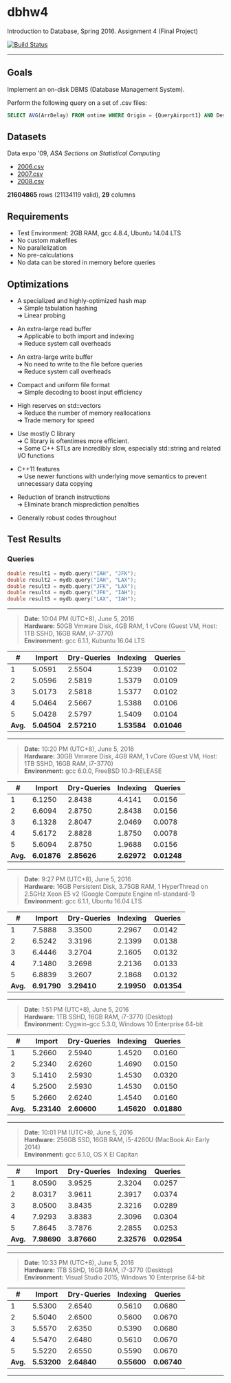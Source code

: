 # dbhw4

Introduction to Database, Spring 2016. Assignment 4 (Final Project)

[![Build Status](https://travis-ci.com/lnishan/dbhw4.svg?token=zyWYRz96q11zafMJcoGG&branch=master)](https://travis-ci.com/lnishan/dbhw4)

---


## Goals

Implement an on-disk DBMS (Database Management System).

Perform the following query on a set of .csv files:

```SQL
SELECT AVG(ArrDelay) FROM ontime WHERE Origin = {QueryAirport1} AND Dest = {QueryAirport2};
```


## Datasets

Data expo '09, *ASA Sections on Statistical Computing* 

* [2006.csv](http://stat-computing.org/dataexpo/2009/2006.csv.bz2)  
* [2007.csv](http://stat-computing.org/dataexpo/2009/2007.csv.bz2)  
* [2008.csv](http://stat-computing.org/dataexpo/2009/2008.csv.bz2)

**21604865** rows (21134119 valid), **29** columns


## Requirements

* Test Environment: 2GB RAM, gcc 4.8.4, Ubuntu 14.04 LTS
* No custom makefiles
* No parallelization
* No pre-calculations
* No data can be stored in memory before queries


## Optimizations

* A specialized and highly-optimized hash map  
➔ Simple tabulation hashing  
➔ Linear probing  

* An extra-large read buffer  
➔ Applicable to both import and indexing  
➔ Reduce system call overheads

* An extra-large write buffer  
➔ No need to write to the file before queries  
➔ Reduce system call overheads

* Compact and uniform file format  
➔ Simple decoding to boost input efficiency  

* High reserves on std::vectors  
➔ Reduce the number of memory reallocations  
➔ Trade memory for speed  

* Use mostly C library  
➔ C library is oftentimes more efficient.  
➔ Some C++ STLs are incredibly slow, especially std::string and related I/O functions

* C++11 features  
➔ Use newer functions with underlying move semantics to prevent unnecessary data copying  

* Reduction of branch instructions  
➔ Eliminate branch misprediction penalties  

* Generally robust codes throughout


## Test Results

### Queries

```cpp
double result1 = mydb.query("IAH", "JFK");
double result2 = mydb.query("IAH", "LAX");
double result3 = mydb.query("JFK", "LAX");
double result4 = mydb.query("JFK", "IAH");
double result5 = mydb.query("LAX", "IAH");
```

---

> **Date:** 10:04 PM (UTC+8), June 5, 2016  
> **Hardware:** 50GB Vmware Disk, 4GB RAM, 1 vCore (Guest VM, Host: 1TB SSHD, 16GB RAM, i7-3770)  
> **Environment:** gcc 6.1.1, Kubuntu 16.04 LTS

| # | Import | Dry-Queries | Indexing | Queries |
| --- | --- | --- | --- | --- |
| 1 | 5.0591 | 2.5504 | 1.5239 | 0.0102 |
| 2 | 5.0596 | 2.5819 | 1.5379 | 0.0109 |
| 3 | 5.0173 | 2.5818 | 1.5377 | 0.0102 |
| 4 | 5.0464 | 2.5667 | 1.5388 | 0.0106 |
| 5 | 5.0428 | 2.5797 | 1.5409 | 0.0104 |
| **Avg.** | **5.04504** | **2.57210** | **1.53584** | **0.01046** |

---

> **Date:** 10:20 PM (UTC+8), June 5, 2016  
> **Hardware:** 30GB Vmware Disk, 4GB RAM, 1 vCore (Guest VM, Host: 1TB SSHD, 16GB RAM, i7-3770)  
> **Environment:** gcc 6.0.0, FreeBSD 10.3-RELEASE

| # | Import | Dry-Queries | Indexing | Queries |
| --- | --- | --- | --- | --- |
| 1 | 6.1250 | 2.8438 | 4.4141 | 0.0156 |
| 2 | 6.6094 | 2.8750 | 2.8438 | 0.0156 |
| 3 | 6.1328 | 2.8047 | 2.0469 | 0.0078 |
| 4 | 5.6172 | 2.8828 | 1.8750 | 0.0078 |
| 5 | 5.6094 | 2.8750 | 1.9688 | 0.0156 |
| **Avg.** | **6.01876** | **2.85626** | **2.62972** | **0.01248** |

---

> **Date:** 9:27 PM (UTC+8), June 5, 2016  
> **Hardware:** 16GB Persistent Disk, 3.75GB RAM, 1 HyperThread on 2.5GHz Xeon E5 v2 (Google Compute Engine n1-standard-1)  
> **Environment:** gcc 6.1.1, Ubuntu 16.04 LTS

| # | Import | Dry-Queries | Indexing | Queries |
| --- | --- | --- | --- | --- |
| 1 | 7.5888 | 3.3500 | 2.2967 | 0.0142 |
| 2 | 6.5242 | 3.3196 | 2.1399 | 0.0138 |
| 3 | 6.4446 | 3.2704 | 2.1605 | 0.0132 |
| 4 | 7.1480 | 3.2698 | 2.2136 | 0.0133 |
| 5 | 6.8839 | 3.2607 | 2.1868 | 0.0132 |
| **Avg.** | **6.91790** | **3.29410** | **2.19950** | **0.01354** |

---

> **Date:** 1:51 PM (UTC+8), June 5, 2016  
> **Hardware:** 1TB SSHD, 16GB RAM, i7-3770 (Desktop)  
> **Environment:** Cygwin-gcc 5.3.0, Windows 10 Enterprise 64-bit

| # | Import | Dry-Queries | Indexing | Queries |
| --- | --- | --- | --- | --- |
| 1 | 5.2660 | 2.5940 | 1.4520 | 0.0160 |
| 2 | 5.2340 | 2.6260 | 1.4690 | 0.0150 |
| 3 | 5.1410 | 2.5930 | 1.4530 | 0.0320 |
| 4 | 5.2500 | 2.5930 | 1.4530 | 0.0150 |
| 5 | 5.2660 | 2.6240 | 1.4540 | 0.0160 |
| **Avg.** | **5.23140** | **2.60600** | **1.45620** | **0.01880** |

---

> **Date:** 10:01 PM (UTC+8), June 5, 2016  
> **Hardware:** 256GB SSD, 16GB RAM, i5-4260U (MacBook Air Early 2014)  
> **Environment:** gcc 6.1.0, OS X El Capitan

| # | Import | Dry-Queries | Indexing | Queries |
| --- | --- | --- | --- | --- |
| 1 | 8.0590 | 3.9525 | 2.3204 | 0.0257 |
| 2 | 8.0317 | 3.9611 | 2.3917 | 0.0374 |
| 3 | 8.0500 | 3.8435 | 2.3216 | 0.0289 |
| 4 | 7.9293 | 3.8383 | 2.3096 | 0.0304 |
| 5 | 7.8645 | 3.7876 | 2.2855 | 0.0253 |
| **Avg.** | **7.98690** | **3.87660** | **2.32576** | **0.02954** |

---

> **Date:** 10:33 PM (UTC+8), June 5, 2016  
> **Hardware:** 1TB SSHD, 16GB RAM, i7-3770 (Desktop)  
> **Environment:** Visual Studio 2015, Windows 10 Enterprise 64-bit

| # | Import | Dry-Queries | Indexing | Queries |
| --- | --- | --- | --- | --- |
| 1 | 5.5300 | 2.6540 | 0.5610 | 0.0680 |
| 2 | 5.5040 | 2.6500 | 0.5600 | 0.0670 |
| 3 | 5.5570 | 2.6350 | 0.5390 | 0.0680 |
| 4 | 5.5470 | 2.6480 | 0.5610 | 0.0670 |
| 5 | 5.5220 | 2.6550 | 0.5590 | 0.0670 |
| **Avg.** | **5.53200** | **2.64840** | **0.55600** | **0.06740** |

---
